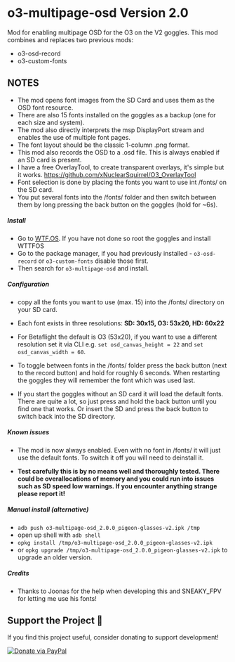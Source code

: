 # o3-multipage-osd Version 2.0
Mod for enabling multipage OSD for the O3 on the V2 goggles.
This mod combines and replaces two previous mods:
- o3-osd-record
- o3-custom-fonts

## NOTES
- The mod opens font images from the SD Card and uses them as the OSD font resource.
- There are also 15 fonts installed on the goggles as a backup (one for each size and system).
- The mod also directly interprets the msp DisplayPort stream and enables the use of multiple font pages.
- The font layout should be the classic 1-column .png format.
- This mod also records the OSD to a .osd file. This is always enabled if an SD card is present.
- I have a free OverlayTool, to create transparent overlays, it's simple but it works. https://github.com/xNuclearSquirrel/O3_OverlayTool
- Font selection is done by placing the fonts you want to use int /fonts/ on the SD card.
- You put several fonts into the /fonts/ folder and then switch between them by long pressing the back button on the goggles (hold for ~6s).

##### Install
- Go to [WTF.OS](https://fpv.wtf/). If you have not done so root the goggles and install WTTFOS
- Go to the package manager, if you had previously installed - `o3-osd-record` or  `o3-custom-fonts` disable those first.
- Then search for `o3-multipage-osd` and install.

##### Configuration
- copy all the fonts you want to use (max. 15) into the /fonts/ directory on your SD card.
- Each font exists in three resolutions:
      **SD: 30x15, O3: 53x20, HD: 60x22**
   
- For Betaflight the default is O3 (53x20), if you want to use a different resolution set it via CLI e.g. `set osd_canvas_height = 22` and `set osd_canvas_width = 60`.
- To toggle between fonts in the /fonts/ folder press the back button (next to the record button) and hold for roughly 6 seconds. When restarting the goggles they will remember the font which was used last.
- If you start the goggles without an SD card it will load the default fonts. There are quite a lot, so just press and hold the back button until you find one that works. Or insert the SD and press the back button to switch back into the SD directory.

##### Known issues
- The mod is now always enabled. Even with no font in /fonts/ it will just use the default fonts. To switch it off you will need to deinstall it.

- **Test carefully this is by no means well and thoroughly tested. There could be overallocations of memory and you could run into issues such as SD speed low warnings. If you encounter anything strange please report it!**

##### Manual install (alternative)
- `adb push o3-multipage-osd_2.0.0_pigeon-glasses-v2.ipk /tmp`
- open up shell with `adb shell`
- `opkg install /tmp/o3-multipage-osd_2.0.0_pigeon-glasses-v2.ipk`
- or `opkg upgrade /tmp/o3-multipage-osd_2.0.0_pigeon-glasses-v2.ipk` to upgrade an older version.

##### Credits
- Thanks to Joonas for the help when developing this and SNEAKY_FPV for letting me use his fonts!


## Support the Project 💖
If you find this project useful, consider donating to support development!

[![Donate via PayPal](https://img.shields.io/badge/Donate-PayPal-blue.svg)](https://www.paypal.com/donate/?hosted_button_id=BSA49E6J5DLM4)

